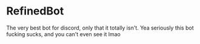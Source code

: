 # RefinedBot
The very best bot for discord, only that it totally isn't.
Yea seriously this bot fucking sucks, and you can't even see it lmao